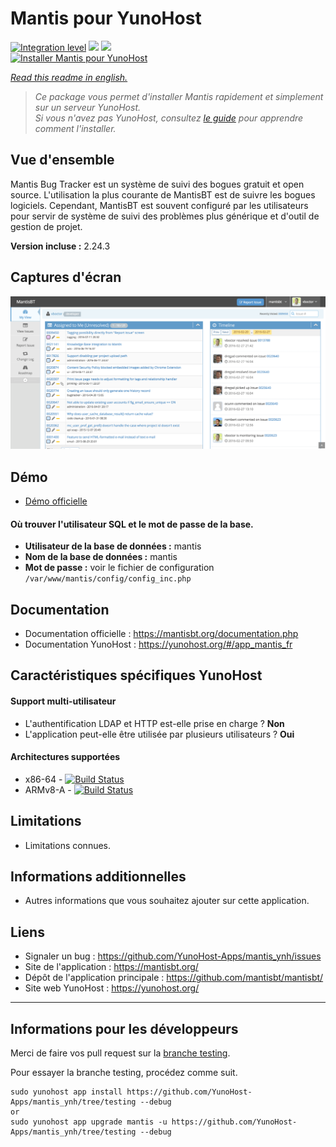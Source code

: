 # Mantis pour YunoHost

[![Integration level](https://dash.yunohost.org/integration/mantis.svg)](https://dash.yunohost.org/appci/app/mantis) ![](https://ci-apps.yunohost.org/ci/badges/mantis.status.svg) ![](https://ci-apps.yunohost.org/ci/badges/mantis.maintain.svg)  
[![Installer Mantis pour YunoHost](https://install-app.yunohost.org/install-with-yunohost.png)](https://install-app.yunohost.org/?app=mantis)

*[Read this readme in english.](./README.md)* 

> *Ce package vous permet d'installer Mantis rapidement et simplement sur un serveur YunoHost.  
Si vous n'avez pas YunoHost, consultez [le guide](https://yunohost.org/#/install) pour apprendre comment l'installer.*

## Vue d'ensemble

Mantis Bug Tracker est un système de suivi des bogues gratuit et open source. L'utilisation la plus courante de MantisBT est de suivre les bogues logiciels. Cependant, MantisBT est souvent configuré par les utilisateurs pour servir de système de suivi des problèmes plus générique et d'outil de gestion de projet.

**Version incluse :** 2.24.3

## Captures d'écran

![](https://github.com/mantisbt/mantisbt/blob/master/doc/modern_my_view.png)

## Démo

* [Démo officielle](https://mantisbt.org/bugs/my_view_page.php)

#### Où trouver l'utilisateur SQL et le mot de passe de la base.

- **Utilisateur de la base de données :** mantis
- **Nom de la base de données :** mantis
- **Mot de passe :** voir le fichier de configuration `/var/www/mantis/config/config_inc.php`

## Documentation

 * Documentation officielle : https://mantisbt.org/documentation.php
 * Documentation YunoHost :  https://yunohost.org/#/app_mantis_fr

## Caractéristiques spécifiques YunoHost

#### Support multi-utilisateur

* L'authentification LDAP et HTTP est-elle prise en charge ? **Non**
* L'application peut-elle être utilisée par plusieurs utilisateurs ? **Oui**

#### Architectures supportées

* x86-64 - [![Build Status](https://ci-apps.yunohost.org/ci/logs/mantis%20%28Apps%29.svg)](https://ci-apps.yunohost.org/ci/apps/mantis/)
* ARMv8-A - [![Build Status](https://ci-apps-arm.yunohost.org/ci/logs/mantis%20%28Apps%29.svg)](https://ci-apps-arm.yunohost.org/ci/apps/mantis/)

## Limitations

* Limitations connues.

## Informations additionnelles

* Autres informations que vous souhaitez ajouter sur cette application.

## Liens

 * Signaler un bug : https://github.com/YunoHost-Apps/mantis_ynh/issues
 * Site de l'application : https://mantisbt.org/
 * Dépôt de l'application principale : https://github.com/mantisbt/mantisbt/
 * Site web YunoHost : https://yunohost.org/

---

## Informations pour les développeurs

Merci de faire vos pull request sur la [branche testing](https://github.com/YunoHost-Apps/mantis_ynh/tree/testing).

Pour essayer la branche testing, procédez comme suit.
```
sudo yunohost app install https://github.com/YunoHost-Apps/mantis_ynh/tree/testing --debug
or
sudo yunohost app upgrade mantis -u https://github.com/YunoHost-Apps/mantis_ynh/tree/testing --debug
```
